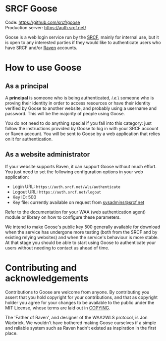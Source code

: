 # SRCF Goose

Code: <https://github.com/srcf/goose>  
Production server: <https://auth.srcf.net/>

Goose is a web login service run by the [SRCF](https://www.srcf.net/), mainly
for internal use, but it is open to any interested parties if they would like to
authenticate users who have SRCF and/or [Raven](https://raven.cam.ac.uk/)
accounts.

# How to use Goose

## As a principal

A **principal** is someone who is being authenticated, _i.e._\ someone who is
proving their identity in order to access resources or have their identity
verified by Goose to another website, and probably using a username and
password.  This will be the majority of people using Goose.

You do not need to do anything special if you fall into this category: just
follow the instructions provided by Goose to log in with your SRCF account or
Raven account.  You will be sent to Goose by a web application that relies on it
for authentication.

## As a website administrator

If your website supports Raven, it can support Goose without much effort.  You
just need to set the following configuration options in your web application:

  - Login URL: `https://auth.srcf.net/wls/authenticate`
  - Logout URL: `https://auth.srcf.net/logout`
  - Key ID: 500
  - Key file: currently available on request from <sysadmins@srcf.net>

Refer to the documentation for your WAA (web authentication agent) module or
library on how to configure these parameters.

We intend to make Goose's public key 500 generally available for download when
the service has undergone more testing (both from the SRCF and by existing
relying websites) and when the service's behaviour is more stable.  At that
stage you should be able to start using Goose to authenticate your users without
needing to contact us ahead of time.

# Contributing and acknowledgements

Contributions to Goose are welcome from anyone.  By contributing you assert that
you hold copyright for your contributions, and that as copyright holder you
agree for your changes to be available to the public under the MIT License,
whose terms are laid out in [COPYING](COPYING).

The 'Father of Raven', and designer of the WAA2WLS protocol, is Jon Warbrick. We
wouldn't have bothered making Goose ourselves if a simple and reliable system
such as Raven hadn't existed as inspiration in the first place.
